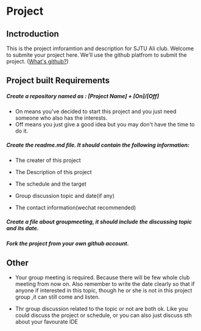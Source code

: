# Project

## Inctroduction
This is the project imforamtion and description for SJTU Ali club. Welcome to submite your project here. We'll use the github platfrom to submit the project. ([What's github?](https://guides.github.com/activities/hello-world/))

## Project built Requirements

##### Create a repository named as : [Project Name] + [On]/[Off]
* On means you've decided to start this project and you just need someone who also has the interests.
* Off means you just give a good idea but you may don't have the time to do it.
##### Create the readme.md file. It should contain the following information:

* The creater of this project

* The Description of this project

* The schedule and the target

* Group discussion topic and date(if any)

* The contact information(wechat recommended)
 
##### Create a file about groupmeeting, it should include the discussing topic and its date.

##### Fork the project from your own github account.

## Other 

* Your group meeting is required. Because there will be few whole club meeting from now on. Also remember to write the date clearly so that if anyone if interested in this topic, though he or she is not in this project group ,it can still come and listen.

* Thr group discussion related to the topic or not are both ok. Like you could discuss the project or schedule, or you can also just discuss sth about your favourate IDE
